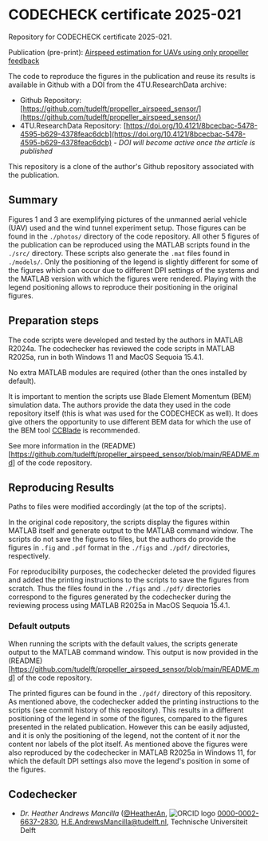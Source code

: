 # CODECHECK certificate 2025-021

Repository for CODECHECK certificate 2025-021.

Publication (pre-print): [Airspeed estimation for UAVs using only propeller feedback](https://doi.org/10.48550/arXiv.2507.03456)  

The code to reproduce the figures in the publication and reuse its results is available in Github with a DOI from the 4TU.ResearchData archive:  

- Github Repository: [https://github.com/tudelft/propeller_airspeed_sensor/](https://github.com/tudelft/propeller_airspeed_sensor/)  
- 4TU.ResearchData Repository: [https://doi.org/10.4121/8bcecbac-5478-4595-b629-4378feac6dcb](https://doi.org/10.4121/8bcecbac-5478-4595-b629-4378feac6dcb) - *DOI will become active once the article is published*  

This repository is a clone of the author's Github repository associated with the publication.

## Summary

Figures 1 and 3 are exemplifying pictures of the unmanned aerial vehicle (UAV) used and the wind tunnel experiment setup. Those figures can be found in the `./photos/` directory of the code repository. All other 5 figures of the publication can be reproduced using the MATLAB scripts found in the `./src/` directory. These scripts also generate the `.mat` files found in `./models/`. Only the positioning of the legend is slightly different for some of the figures which can occur due to different DPI settings of the systems and the MATLAB version with which the figures were rendered. Playing with the legend positioning allows to reproduce their positioning in the original  figures. 

## Preparation steps

The code scripts were developed and tested by the authors in MATLAB R2024a. The codechecker has reviewed the code scripts in MATLAB R2025a, run in both Windows 11 and MacOS Sequoia 15.4.1. 

No extra MATLAB modules are required (other than the ones installed by default). 

It is important to mention the scripts use Blade Element Momentum (BEM) simulation data. The authors provide the data they used in the code repository itself (this is what was used for the CODECHECK as well). It does give others the opportunity to use different BEM data for which the use of the BEM tool [CCBlade](https://github.com/WISDEM/CCBlade) is recommended. 

See more information in the (README)[https://github.com/tudelft/propeller_airspeed_sensor/blob/main/README.md] of the code repository. 

## Reproducing Results

Paths to files were modified accordingly (at the top of the scripts).

In the original code repository, the scripts display the figures within MATLAB itself and generate output to the MATLAB command window. The scripts do not save the figures to files, but the authors do provide the figures in `.fig` and `.pdf` format in the `./figs` and `./pdf/` directories, respectively. 

For reproducibility purposes, the codechecker deleted the provided figures and added the printing instructions to the scripts to save the figures from scratch. Thus the files found in the `./figs` and `./pdf/` directories correspond to the figures generated by the codechecker during the reviewing process using MATLAB R2025a in MacOS Sequoia 15.4.1. 


### Default outputs

When running the scripts with the default values, the scripts generate output to the MATLAB command window. This output is now provided in the (README)[https://github.com/tudelft/propeller_airspeed_sensor/blob/main/README.md] of the code repository.

The printed figures can be found in the `./pdf/` directory of this repository. As mentioned above, the codechecker added the printing instructions to the scripts (see commit history of this repository). This results in a different positioning of the legend in some of the figures, compared to the figures presented in the related publication. However this can be easily adjusted, and it is only the positioning of the legend, not the content of it nor the content nor labels of the plot itself. As mentioned above the figures were also reproduced by the codechecker in MATLAB R2025a in Windows 11, for which the default DPI settings also move the legend's position in some of the figures. 

## Codechecker

- *Dr. Heather Andrews Mancilla* ([@HeatherAn](https://github.com/HeatherAn), ![ORCID logo](https://info.orcid.org/wp-content/uploads/2019/11/orcid_16x16.png) [0000-0002-6637-2830](https://orcid.org/0000-0002-6637-2830), H.E.AndrewsMancilla@tudelft.nl, Technische Universiteit Delft   